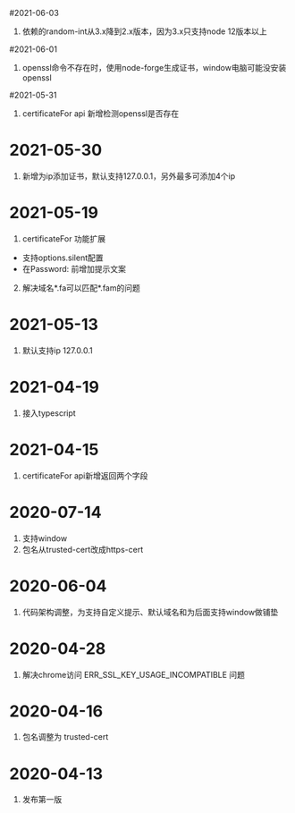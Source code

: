 #2021-06-03
1. 依赖的random-int从3.x降到2.x版本，因为3.x只支持node 12版本以上

#2021-06-01
1. openssl命令不存在时，使用node-forge生成证书，window电脑可能没安装openssl

#2021-05-31
1. certificateFor api 新增检测openssl是否存在

# 2021-05-30
1. 新增为ip添加证书，默认支持127.0.0.1，另外最多可添加4个ip

# 2021-05-19
1. certificateFor 功能扩展
  - 支持options.silent配置
  - 在Password: 前增加提示文案
2. 解决域名*.fa可以匹配*.fam的问题 

# 2021-05-13
1. 默认支持ip 127.0.0.1 

# 2021-04-19
1. 接入typescript

# 2021-04-15
1. certificateFor api新增返回两个字段

# 2020-07-14
1. 支持window
2. 包名从trusted-cert改成https-cert

# 2020-06-04
1. 代码架构调整，为支持自定义提示、默认域名和为后面支持window做铺垫

# 2020-04-28
1. 解决chrome访问 ERR_SSL_KEY_USAGE_INCOMPATIBLE 问题

# 2020-04-16
1. 包名调整为 trusted-cert

# 2020-04-13
1. 发布第一版
